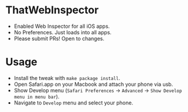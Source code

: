# ThatWebInspector
- Enabled Web Inspector for all iOS apps.
- No Preferences. Just loads into all apps.
- Please submit PRs! Open to changes.

# Usage
- Install the tweak with `make package install`.
- Open Safari.app on your Macbook and attach your phone via usb. 
- Show Develop menu (`Safari Preferences` -> `Advanced` -> `Show Develop menu in menu bar`). 
- Navigate to `Develop` menu and select your phone.